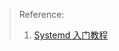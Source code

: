 



>Reference:
>1. [Systemd 入门教程](https://ruanyifeng.com/blog/2016/03/systemd-tutorial-commands.html)